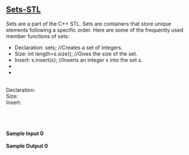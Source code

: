 ## **[Sets-STL](https://www.hackerrank.com/challenges/cpp-sets)** 
Sets are a part of the C++ STL. Sets are containers that store unique elements following a specific order. Here are some of the frequently used member functions of sets:<br><ul><li>Declaration:
set<int>s; //Creates a set of integers.</li><li>Size:
int length=s.size(); //Gives the size of the set.</li><li>Insert:
s.insert(x); //Inserts an integer x into the set s.</li><li></li><li></li></ul><br>Declaration:<br>Size:<br>Insert:<br><br><br><br><br>**Sample Input 0**<br><br>**Sample Output 0**<br><br>